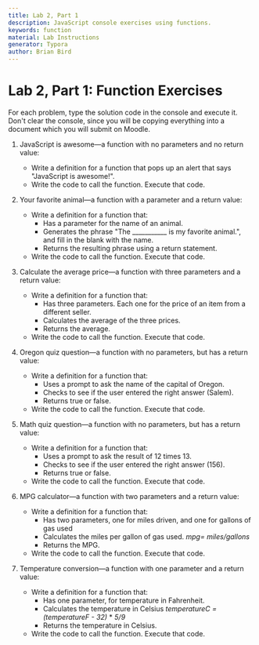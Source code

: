 ```yaml
---
title: Lab 2, Part 1
description: JavaScript console exercises using functions.
keywords: function
material: Lab Instructions
generator: Typora
author: Brian Bird
---
```




# Lab 2, Part 1: Function Exercises

For each problem, type the solution code in the console and execute it. Don't clear the console, since you will be copying  everything into a document which you will submit on Moodle.

1. JavaScript is awesome&mdash;a function with no parameters and no return value:

   - Write a definition for a function that pops up an alert that says "JavaScript is awesome!".
   - Write the code to call the function. Execute that code.
2. Your favorite animal&mdash;a function with a parameter and a return value:

   - Write a definition for a function that:
     - Has a parameter for the name of an animal.
     - Generates the phrase "The ___________ is my favorite animal.", and fill in the blank with the name.
     - Returns the resulting phrase using a return statement.
   - Write the code to call the function. Execute that code.
3. Calculate the average price&mdash;a function with three parameters and a return value:

   - Write a definition for a function that:
     - Has three parameters. Each one for the price of an item from a different seller.
     - Calculates the average of the three prices.
     - Returns the average.
   - Write the code to call the function. Execute that code.
4. Oregon quiz question&mdash;a function with no parameters, but has a return value:

   - Write a definition for a function that:
     - Uses a prompt to ask the name of the capital of Oregon.
     - Checks to see if the user entered the right answer (Salem).
     - Returns true or false.
   - Write the code to call the function. Execute that code.
5. Math quiz question&mdash;a function with no parameters, but has a return value:

    - Write a definition for a function that:
      - Uses a prompt to ask the result of 12 times 13.
      - Checks to see if the user entered the right answer (156).
      - Returns true or false.
    - Write the code to call the function. Execute that code.
6. MPG calculator&mdash;a function with two parameters and a return value:
    - Write a definition for a function that:
      - Has two parameters, one for miles driven, and one for gallons of gas used
      - Calculates the miles per gallon of gas used.
        *mpg= miles/gallons*
      - Returns the MPG.
    - Write the code to call the function. Execute that code.
7. Temperature conversion&mdash;a function with one parameter and a return value:
    - Write a definition for a function that:
      - Has one parameter, for temperature in Fahrenheit.
      - Calculates the temperature in Celsius
        *temperatureC = (temperatureF - 32)* * *5/9*
      - Returns the temperature in Celsius.
    - Write the code to call the function. Execute that code.